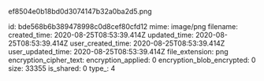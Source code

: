 ef8504e0b18bd0d3074147b32a0ba2d5.png

id: bde568b6b389478998c0d8cef80cfd12
mime: image/png
filename: 
created_time: 2020-08-25T08:53:39.414Z
updated_time: 2020-08-25T08:53:39.414Z
user_created_time: 2020-08-25T08:53:39.414Z
user_updated_time: 2020-08-25T08:53:39.414Z
file_extension: png
encryption_cipher_text: 
encryption_applied: 0
encryption_blob_encrypted: 0
size: 33355
is_shared: 0
type_: 4
